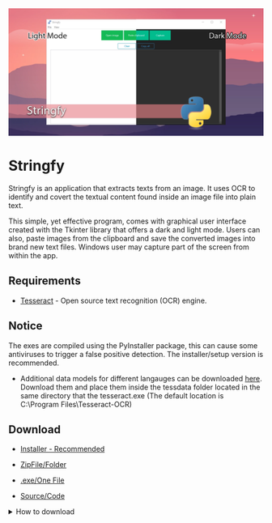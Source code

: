 <div align="center">
<img src="https://github.com/edledesma/Stringfy/blob/main/media/stringfy.webp">
</div>


# Stringfy

  Stringfy is an application that extracts texts from an image. It uses OCR to identify and covert the textual content found inside an image file into plain text.

  This simple, yet effective program, comes with graphical user interface created with the Tkinter library that offers a dark and light mode.
  Users can also, paste images from the clipboard and save the converted images into brand new text files.
  Windows user may capture part of the screen from within the app.

## __Requirements__

- [Tesseract](https://github.com/UB-Mannheim/tesseract/wiki) - Open source text recognition (OCR) engine.

## __Notice__ 


The exes are compiled using the PyInstaller package, this can cause some antiviruses to trigger a false positive detection.
The installer/setup version is recommended.

- Additional data models for different langauges can be downloaded [here](https://github.com/tesseract-ocr/tessdata). Download them and place them inside the tessdata folder located in the same directory that the tesseract.exe (The default location is C:\Program Files\Tesseract-OCR)

## __Download__

- [Installer - Recommended](https://github.com/edledesma/Stringfy/releases/tag/Stringy)

- [ZipFile/Folder](https://github.com/edledesma/Stringfy/blob/main/PACKAGES/Stringfy.zip)

- [.exe/One File](https://github.com/edledesma/Stringfy/blob/main/PACKAGES/Stringy.exe)

- [Source/Code](https://github.com/edledesma/Python/tree/main/Stringfy/src/)



<details>

<summary>How to download</summary>


<img src="https://github.com/edledesma/Stringfy/blob/main/media/howto.gif">

</details>
